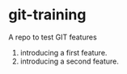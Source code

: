 # git-training
A repo to test GIT features
1. introducing a first feature.
2. introducing a second feature.


